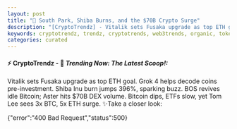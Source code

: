 ```yaml
---
layout: post
title: "🌇 South Park, Shiba Burns, and the $70B Crypto Surge"
description: "[CryptoTrendz] - Vitalik sets Fusaka upgrade as top ETH goal. Grok 4 helps decode coins pre-investment. Shiba Inu burn jumps 396%, sparking buzz. BOS revives idle Bitcoin; Aster hits $70B DEX volume. Bitcoin dips, ETFs slow, yet Tom Lee sees 3x BTC, 5x ETH surge."
keywords: cryptotrendz, trendz, cryptotrends, web3trends, organic, token, Bitcoin, BTC, Market, XRP, Stablecoin, Ethereum, crypto, trading
categories: curated
---
```


#### ⚡ CryptoTrendz - 📌 *Trending Now: The Latest Scoop!:*

Vitalik sets Fusaka upgrade as top ETH goal. Grok 4 helps decode coins pre-investment. Shiba Inu burn jumps 396%, sparking buzz. BOS revives idle Bitcoin; Aster hits $70B DEX volume. Bitcoin dips, ETFs slow, yet Tom Lee sees 3x BTC, 5x ETH surge. ✨Take a closer look:


{"error":"400 Bad Request","status":500}